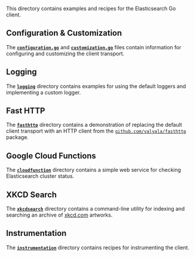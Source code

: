 This directory contains examples and recipes for the Elasticsearch Go client.

## Configuration & Customization

The [**`configuration.go`**](./configuration.go) and [**`customization.go`**](./customization.go) files contain information for configuring and customizing the client transport.

## Logging

The [**`logging`**](./logging) directory contains examples for using the default loggers and implementing a custom logger.

## Fast HTTP

The [**`fasthttp`**](./fasthttp) directory contains a demonstration of replacing the default client transport with an HTTP client from the [`github.com/valyala/fasthttp`](https://godoc.org/github.com/valyala/fasthttp) package.

## Google Cloud Functions

The [**`cloudfunction`**](./cloudfunction) directory contains a simple web service for checking Elasticsearch cluster status.

## XKCD Search

The [**`xkcdsearch`**](./xkcdsearch) directory contains a command-line utility for indexing and searching an archive of [xkcd.com](https://xkcd.com) artworks.

## Instrumentation

The [**`instrumentation`**](./instrumentation) directory contains recipes for instrumenting the client.
